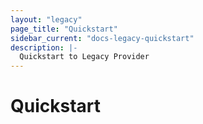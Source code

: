 ```yaml
---
layout: "legacy"
page_title: "Quickstart"
sidebar_current: "docs-legacy-quickstart"
description: |-
  Quickstart to Legacy Provider
---
```


# Quickstart
